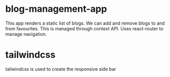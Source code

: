 # blog-management-app

This app renders a static list of blogs. We can add and remove blogs to and from favourites. This is managed through context API.
Uses react-router to manage navigation.

# tailwindcss

tailwindcss is used to create the responsive side bar 
